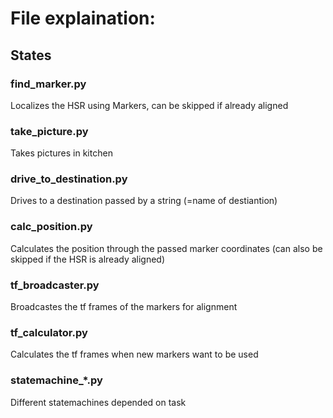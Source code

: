 # File explaination:
## States
### find_marker.py
Localizes the HSR using Markers, can be skipped if already aligned
### take_picture.py
Takes pictures in kitchen
### drive_to_destination.py
Drives to a destination passed by a string (=name of destiantion)
### calc_position.py
Calculates the position through the passed marker coordinates (can also be skipped if the HSR is already aligned)
### tf_broadcaster.py
Broadcastes the tf frames of the markers for alignment
### tf_calculator.py
Calculates the tf frames when new markers want to be used
### statemachine_*.py
Different statemachines depended on task